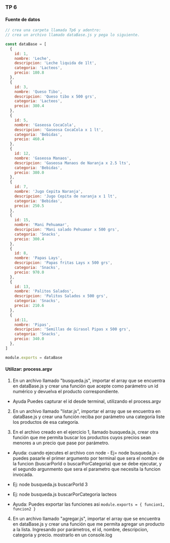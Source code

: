 ### TP 6

#### Fuente de datos

```js
// crea una carpeta llamada Tp6 y adentro:
// crea un archivo llamado dataBase.js y pega lo siguiente.

const dataBase = [
  {
    id: 1,
    nombre: 'Leche',
    descripcion: 'Leche liquida de 1lt',
    categoria: 'Lacteos',
    precio: 180.8 
  },
  {
    id: 3,
    nombre: 'Queso Tibo',
    descripcion: 'Queso tibo x 500 grs',
    categoria: 'Lacteos',
    precio: 380.4 
  },
  {
    id: 5,
    nombre: 'Gaseosa CocaCola',
    descripcion: 'Gaseosa CocaCola x 1 lt',
    categoria: 'Bebidas',
    precio: 460.4 
  },
  {
    id: 12,
    nombre: 'Gaseosa Manaos',
    descripcion: 'Gaseosa Manaos de Naranja x 2.5 lts',
    categoria: 'Bebidas',
    precio: 380.0 
  },
  {
    id: 7,
    nombre: 'Jugo Cepita Naranja',
    descripcion: 'Jugo Cepita de naranja x 1 lt',
    categoria: 'Bebidas',
    precio: 250.5 
  },
  {
    id: 15,
    nombre: 'Mani Pehuamar',
    descripcion: 'Mani salado Pehuamar x 500 grs',
    categoria: 'Snacks',
    precio: 300.4 
  },
  {
    id: 8,
    nombre: 'Papas Lays',
    descripcion: 'Papas fritas Lays x 500 grs',
    categoria: 'Snacks',
    precio: 970.0 
  },
  {
    id: 13,
    nombre: 'Palitos Salados',
    descripcion: 'Palitos Salados x 500 grs',
    categoria: 'Snacks',
    precio: 210.6 
  },
  {
    id:11,
    nombre: 'Pipas',
    descripcion: 'Semillas de Girasol Pipas x 500 grs',
    categoria: 'Snacks',
    precio: 340.0 
  },
]

module.exports = dataBase
```

#### Utilizar: **process.argv**

1) En un archivo llamado "busqueda.js", importar el array que se encuentra en dataBase.js y crear una función que acepte como parámetro un id numérico y devuelva el producto correspondiente.

- Ayuda Puedes capturar el id desde terminal, utilizando el process.argv

2) En un archivo llamado "listar.js", importar el array que se encuentra en dataBase.js y crear una función reciba por parámetro una categoría liste los productos de esa categoría.

3) En el archivo creado en el ejercicio 1, llamado busqueda.js, crear otra función que me permita buscar los productos cuyos precios sean menores a un precio que pase por parámetro.

- Ayuda: cuando ejecutes el archivo con node - Ej= node busqueda.js - puedes pasarle el primer argumento por terminal que sera el nombre de la funcion (buscarPorId o buscarPorCategoria) que se debe ejecutar, y el segundo argunmento que sera el parametro que necesita la funcion invocada.

- Ej: node busqueda.js buscarPorId 3
- Ej: node busqueda.js buscarPorCategoria lacteos

- Ayuda: Puedes exportar las funciones asi ```module.exports = { funcion1, funcion2 }```

4) En un archivo llamado "agregar.js", importar el array que se encuentra en dataBase.js y crear una función que me permita agregar un producto a la lista. Ingresando por parámetros, el id, nombre, descripcion, categoria y precio. mostrarlo en un console.log
